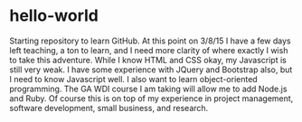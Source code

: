 # hello-world
Starting repository to learn GitHub.
At this point on 3/8/15 I have a few days left teaching, a ton to learn, and I need more clarity of where exactly I wish to take this adventure. 
While I know HTML and CSS okay, my Javascript is still very weak. I have some experience with JQuery and Bootstrap also, but I need to know Javascript well. I also want to learn object-oriented programming. The GA WDI course I am taking will allow me to add Node.js and Ruby.
Of course this is on top of my experience in project management, software development, small business, and research. 

